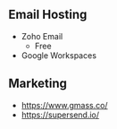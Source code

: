 ## Email Hosting

- Zoho Email
  - Free
- Google Workspaces

## Marketing

- https://www.gmass.co/
- https://supersend.io/
